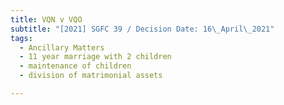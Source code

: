 ```yaml
---
title: VQN v VQO
subtitle: "[2021] SGFC 39 / Decision Date: 16\_April\_2021"
tags:
  - Ancillary Matters
  - 11 year marriage with 2 children
  - maintenance of children
  - division of matrimonial assets

---
```

